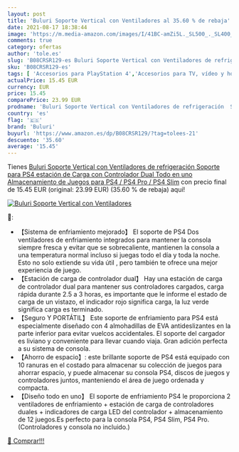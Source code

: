 ```yaml
---
layout: post
title: 'Buluri Soporte Vertical con Ventiladores al 35.60 % de rebaja'
date: 2021-08-17 18:38:44
image: 'https://m.media-amazon.com/images/I/41BC-amZi5L._SL500_._SL400_.jpg'
comments: true
category: ofertas
author: 'tole.es'
slug: 'B08CRSR129-es Buluri Soporte Vertical con Ventiladores de refrigeración...'
sku: 'B08CRSR129-es'
tags: [ 'Accesorios para PlayStation 4','Accesorios para TV, vídeo y home cinema','Bases para PlayStation 4','Conversores de vídeo','Electrónica','Hardware y juegos para PlayStation 4','Soportes, abrazaderas y bases para PlayStation 4','TV, vídeo y home cinema','Videojuegos','buluri','ps4', ]
actualPrice: 15.45 EUR
currency: EUR
price: 15.45
comparePrice: 23.99 EUR
prodname: 'Buluri Soporte Vertical con Ventiladores de refrigeración  Soporte para PS4  estación de Carga con Controlador Dual Todo en uno Almacenamiento de Juegos para PS4 / PS4 Pro / PS4 Slim'
country: 'es'
flag: '🇪🇸'
brand: 'Buluri'
buyurl: 'https://www.amazon.es/dp/B08CRSR129/?tag=tolees-21'
descuento: '35.60'
average: '15.45'
---
```


Tienes [Buluri Soporte Vertical con Ventiladores de refrigeración  Soporte para PS4  estación de Carga con Controlador Dual Todo en uno Almacenamiento de Juegos para PS4 / PS4 Pro / PS4 Slim](https://www.amazon.es/dp/B08CRSR129/?tag=tolees-21) con precio final de  15.45 EUR (original: 23.99 EUR) (35.60 %  de rebaja) aqui!

[![Buluri Soporte Vertical con Ventiladores](https://m.media-amazon.com/images/I/41BC-amZi5L._SL500_._SL400_.jpg)](https://www.amazon.es/dp/B08CRSR129/?tag=tolees-21)

🔎:

- 【Sistema de enfriamiento mejorado】 El soporte de PS4 Dos ventiladores de enfriamiento integrados para mantener la consola siempre fresca y evitar que se sobrecaliente, mantienen la consola a una temperatura normal incluso si juegas todo el día y toda la noche. Esto no solo extiende su vida útil , pero también te ofrece una mejor experiencia de juego.
- 【Estación de carga de controlador dual】 Hay una estación de carga de controlador dual para mantener sus controladores cargados, carga rápida durante 2.5 a 3 horas, es importante que le informe el estado de carga de un vistazo, el indicador rojo significa carga, la luz verde significa carga es terminado.
- 【Seguro Y PORTÁTIL】 Este soporte de enfriamiento para PS4 está especialmente diseñado con 4 almohadillas de EVA antideslizantes en la parte inferior para evitar vuelcos accidentales. El soporte del cargador es liviano y conveniente para llevar cuando viaja. Gran adición perfecta a su sistema de consola.
- 【Ahorro de espacio】: este brillante soporte de PS4 está equipado con 10 ranuras en el costado para almacenar su colección de juegos para ahorrar espacio, y puede almacenar su consola PS4, discos de juegos y controladores juntos, manteniendo el área de juego ordenada y compacta.
- 【Diseño todo en uno】 El soporte de enfriamiento PS4 le proporciona 2 ventiladores de enfriamiento + estación de carga de controladores duales + indicadores de carga LED del controlador + almacenamiento de 12 juegos.Es perfecto para la consola PS4, PS4 Slim, PS4 Pro. (Controladores y consola no incluido.)

[🛒 Comprar!!!](https://www.amazon.es/dp/B08CRSR129/?tag=tolees-21)
